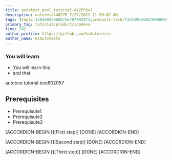 ```yaml
---
title: autotest_pool_tutorial-de2PP8x2
description: autotest44627P_7/27/2021 11:50:02 AM
tags: [topic:139269250608756787992873,products:tech/73554900100700000996,tutorial:experience/advanced]
primary_tag: tutorial:product/sapHana
time: 742
author_profile: https://github.com/ksAutotests
author_name: ksAutotests
---
```

### You will learn
- You will learn this
- and that

autotest tutorial text802057

## Prerequisites
- Prerequisute1
- Prerequisute2
- Prerequisute3

[ACCORDION-BEGIN [](First step)]
[DONE]
[ACCORDION-END]

[ACCORDION-BEGIN [](Second step)]
[DONE]
[ACCORDION-END]

[ACCORDION-BEGIN [](Third step)]
[DONE]
[ACCORDION-END]

